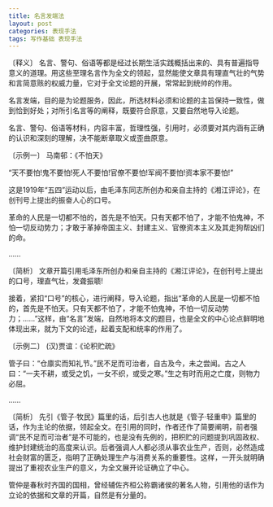 ```yaml
---
title: 名言发端法
layout: post
categories: 表现手法
tags: 写作基础 表现手法
---
```


〔释义〕 名言、警句、俗语等都是经过长期生活实践概括出来的、具有普遍指导意义的道理。用这些至理名言作为全文的领起，显然能使文章具有理直气壮的气势和言简意赅的权威力量，它对于全文论题的开展，常常起到统帅的作用。

名言发端，目的是为论题服务，因此，所选材料必须和论题的主旨保持一致性，做到恰到好处；对所引名言等的阐释，既要符合原意，又要自然地导入论题。

名言、警句、俗语等材料，内容丰富，哲理性强，引用时，必须要对其内涵有正确的认识和深刻的理解，决不能断章取义或歪曲原意。

〔示例一〕 马南邨：《不怕天》

“天不要怕!鬼不要怕!死人不要怕!官僚不要怕!军阀不要怕!资本家不要怕!”

这是1919年“五四”运动以后，由毛泽东同志所创办和亲自主持的《湘江评论》，在创刊号上提出的振奋人心的口号。

革命的人民是一切都不怕的，首先是不怕天。只有天都不怕了，才能不怕鬼神，不怕一切反动势力；才敢于革掉帝国主义、封建主义、官僚资本主义及其走狗帮凶们的命。

……

〔简析〕 文章开篇引用毛泽东所创办和亲自主持的《湘江评论》，在创刊号上提出的口号，理直气壮，发聋振聩!

接着，紧扣“口号”的核心，进行阐释，导入论题，指出“革命的人民是一切都不怕的，首先是不怕天。只有天都不怕了，才能不怕鬼神，不怕一切反动势力；……”这样，由“名言”发端，自然地将本文的题目，也是全文的中心论点鲜明地体现出来，就为下文的论述，起着支配和统率的作用了。

〔示例二〕 (汉)贾谊：《论积贮疏》

管子曰：“仓廪实而知礼节。”民不足而可治者，自古及今，未之尝闻。古之人曰：“一夫不耕，或受之饥，一女不织，或受之寒。”生之有时而用之亡度，则物力必屈。

……

〔简析〕 先引《管子·牧民》篇里的话，后引古人也就是《管子·轻重申》篇里的话，作为主论的依据，领起全文。在引用的同时，作者还作了简要阐明，前者强调“民不足而可治者”是不可能的，也是没有先例的，把积贮的问题提到巩固政权、维护封建统治的高度来认识。后者强调人人都必须从事农业生产，否则，必然造成社会财富的匮乏，指明了正确处理生产与消费关系的重要性。这样，一开头就明确提出了重视农业生产的意义，为全文展开论证确立了中心。

管仲是春秋时齐国的国相，曾经辅佐齐桓公称霸诸侯的著名人物，引用他的话作为立论的依据和文章的开篇，自然是有分量的。 